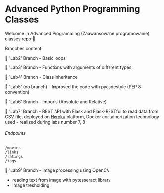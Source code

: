 # Advanced Python Programming Classes
Welcome in Advanced Programming (Zaawansowane programowanie) classes repo 👋

Branches content:

🔸 'Lab2' Branch - Basic loops

🔸 'Lab3' Branch - Functions with arguments of different types

🔸 'Lab4' Branch - Class inheritance

🔸 'Lab5' (no branch) - Improved the code with pycodestyle (PEP 8 convention)

🔸 'Lab6' Branch - Imports (Absolute and Relative)

🔸 'Lab7' Branch - REST API  with Flask and Flask-RESTful to read data from CSV file, deployed on [Heroku](https://csvapi2021.herokuapp.com/) platform, Docker containerization technology used - realized during labs number 7, 8

###### Endpoints

```
/movies
/links
/ratings
/tags
```

🔸 'Lab9' Branch - Image processing using OpenCV

- reading text from image with pytesseract library
- image tresholding